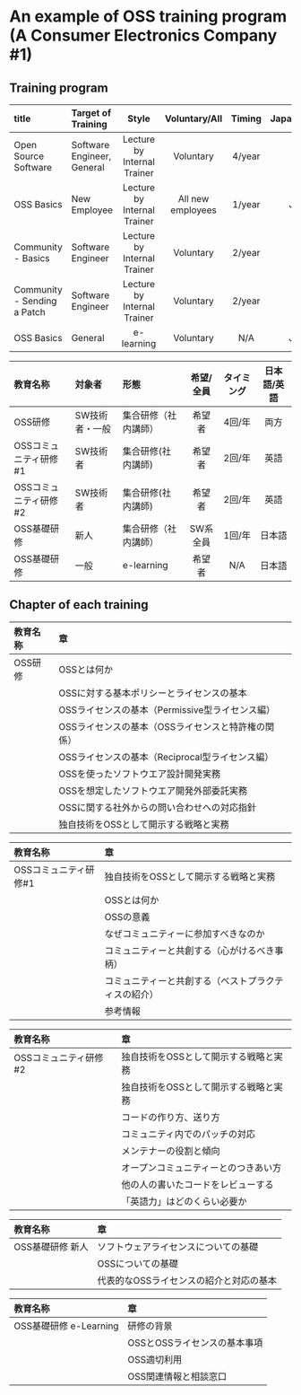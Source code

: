 # An example of OSS training program (A Consumer Electronics Company #1)

## Training program

| title      |  Target of Training |  Style |  Voluntary/All |  Timing |  Japanese/English |
|:------------|:--------|:------:|:--------------:|:-------:|:--------:|
| Open Source Software | Software Engineer, General | Lecture by Internal Trainer |  Voluntary |  4/year |  Both  |
| OSS Basics | New Employee | Lecture by Internal Trainer |  All new employees |  1/year |  Japanese  |
| Community - Basics | Software Engineer | Lecture by Internal Trainer |  Voluntary |  2/year |  English  |
| Community - Sending a Patch | Software Engineer | Lecture by Internal Trainer |  Voluntary |  2/year |  English  |
| OSS Basics | General | e-learning | Voluntary |  N/A |  Japanese  |


| 教育名称 |  対象者 | 形態   | 希望/全員 | タイミング    | 日本語/英語 |
|:--------|:--------------------|:--------|:-------------:|:---------:|:--------:|
| OSS研修 |  SW技術者・一般  | 集合研修（社内講師）   |  希望者   | 4回/年 |  両方      |
| OSSコミュニティ研修#1 | SW技術者　| 集合研修(社内講師) |  希望者   | 2回/年  |  英語      |
| OSSコミュニティ研修#2 | SW技術者　| 集合研修(社内講師) |  希望者   | 2回/年  |  英語      |
| OSS基礎研修 |  新人  | 集合研修（社内講師）   |  SW系全員   | 1回/年 |  日本語      |
| OSS基礎研修 |  一般  | e-learning   |  希望者   | N/A |  日本語      |

## Chapter of each training

| 教育名称 |  章 | 
|:--------|:--------------------|
| OSS研修  |  OSSとは何か |
|          |  OSSに対する基本ポリシーとライセンスの基本 |
|          |  OSSライセンスの基本（Permissive型ライセンス編） |
|          |  OSSライセンスの基本（OSSライセンスと特許権の関係） |
|          |  OSSライセンスの基本（Reciprocal型ライセンス編） |
|          |  OSSを使ったソフトウエア設計開発実務 |
|          |  OSSを想定したソフトウエア開発外部委託実務 |
|          |  OSSに関する社外からの問い合わせへの対応指針 |
|          |  独自技術をOSSとして開示する戦略と実務 |

| 教育名称 |  章 | 
|:--------|:--------------------|
| OSSコミュニティ研修#1  |  独自技術をOSSとして開示する戦略と実務 |
|          | OSSとは何か  |
|          | OSSの意義  |
|          | なぜコミュニティーに参加すべきなのか  |
|          | コミュニティーと共創する（心がけるべき事柄）  |
|          | コミュニティーと共創する（ベストプラクティスの紹介）  |
|          | 参考情報  |


| 教育名称 |  章 | 
|:--------|:--------------------|
| OSSコミュニティ研修#2  |  独自技術をOSSとして開示する戦略と実務 |
|          | 独自技術をOSSとして開示する戦略と実務  |
|          | コードの作り方、送り方  |
|          | コミュニティ内でのパッチの対応  |
|          | メンテナーの役割と傾向  |
|          | オープンコミュニティーとのつきあい方  |
|          | 他の人の書いたコードをレビューする  |
|          | 「英語力」はどのくらい必要か  |


| 教育名称 |  章 | 
|:--------|:--------------------|
| OSS基礎研修 新人  |  ソフトウェアライセンスについての基礎 |
|          | OSSについての基礎  |
|          | 代表的なOSSライセンスの紹介と対応の基本  |


| 教育名称 |  章 | 
|:--------|:--------------------|
| OSS基礎研修 e-Learning  | 研修の背景 |
|          | OSSとOSSライセンスの基本事項  |
|          | OSS適切利用  |
|          | OSS関連情報と相談窓口  |

